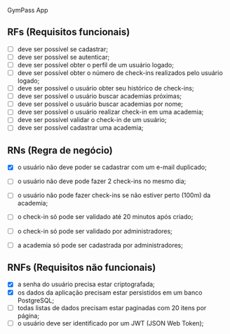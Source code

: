 GymPass App

## RFs (Requisitos funcionais)

- [ ] deve ser possível se cadastrar;
- [ ] deve ser possível se autenticar;
- [ ] deve ser possível obter o perfil de um usuário logado;
- [ ] deve ser possível obter o número de check-ins realizados pelo usuário logado;
- [ ] deve ser possível o usuário obter seu histórico de check-ins;
- [ ] deve ser possível o usuário buscar academias próximas;
- [ ] deve ser possível o usuário buscar academias por nome;
- [ ] deve ser possível o usuário realizar check-in em uma academia;
- [ ] deve ser possível validar o check-in de um usuário;
- [ ] deve ser possível cadastrar uma academia;

## RNs (Regra de negócio)

- [x] o usuário não deve poder se cadastrar com um e-mail duplicado;
- [ ] o usuário não deve pode fazer 2 check-ins no mesmo dia;
- [ ] o usuário não pode fazer check-ins se não estiver perto (100m) da academia;
- [ ] o check-in só pode ser validado até 20 minutos após criado;
- [ ] o check-in só pode ser validado por administradores;
- [ ] a academia só pode ser cadastrada por administradores;


## RNFs (Requisitos não funcionais)

- [x] a senha do usuário precisa estar criptografada;
- [x] os dados da aplicação precisam estar persistidos em um banco PostgreSQL;
- [ ] todas listas de dados precisam estar paginadas com 20 itens por página;
- [ ] o usuário deve ser identificado por um JWT (JSON Web Token);